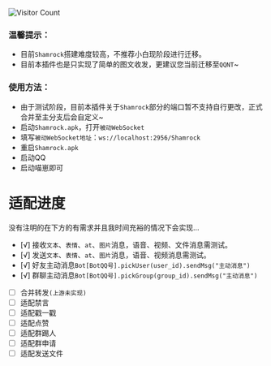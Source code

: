  ![Visitor Count](https://profile-counter.glitch.me/Zyy955-Lain-plugin/count.svg)

### 温馨提示：
- 目前`Shamrock`搭建难度较高，不推荐小白现阶段进行迁移。
- 目前本插件也是只实现了简单的图文收发，更建议您当前迁移至`QQNT`~

### 使用方法：
- 由于测试阶段，目前本插件关于`Shamrock`部分的端口暂不支持自行更改，正式合并至主分支后会自定义~
- 启动`Shamrock.apk`，打开`被动WebSocket`
- 填写`被动WebSocket地址`：`ws://localhost:2956/Shamrock`
- 重启`Shamrock.apk`
- 启动QQ
- 启动喵崽即可

# 适配进度

没有注明的在下方的有需求并且我时间充裕的情况下会实现...

- [√] 接收`文本`、`表情`、`at`、`图片`消息，语音、视频、文件消息需测试。
- [√] 发送`文本`、`表情`、`at`、`图片`消息，语音、视频消息需测试。
- [√] 好友主动消息`Bot[BotQQ号].pickUser(user_id).sendMsg("主动消息")`
- [√] 群聊主动消息`Bot[BotQQ号].pickGroup(group_id).sendMsg("主动消息")`
- [ ] 合并转发`(上游未实现)`
- [ ] 适配禁言
- [ ] 适配戳一戳
- [ ] 适配点赞
- [ ] 适配群踢人
- [ ] 适配群申请
- [ ] 适配发送文件

